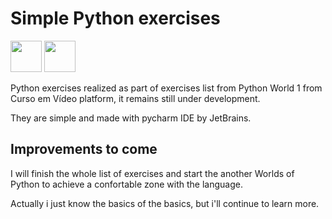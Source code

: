 # Simple Python exercises

<img height="50px" width="50px" padding="20px" src="https://cdn.jsdelivr.net/gh/devicons/devicon/icons/python/python-original.svg"/> <img height="50px" width="50px" padding="20px" src="https://cdn.jsdelivr.net/gh/devicons/devicon/icons/pycharm/pycharm-original.svg"/>

Python exercises realized as part of exercises list from Python World 1 from Curso em Vídeo platform, it remains still under development.

They are simple and made with pycharm IDE by JetBrains.

## Improvements to come

I will finish the whole list of exercises and start the another Worlds of Python to achieve a confortable zone with the language.

Actually i just know the basics of the basics, but i'll continue to learn more.